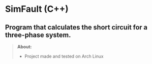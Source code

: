 SimFault (C++)
============================================

Program that calculates the short circuit for a three-phase system.
--------------------------------------------------------------------------

> **About:**
> 
>- Project made and tested on Arch Linux
>